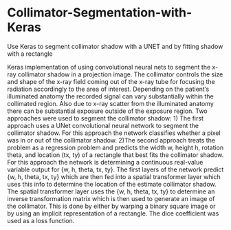 # Collimator-Segmentation-with-Keras
Use Keras to segment collimator shadow with a UNET and by fitting shadow with a rectangle

Keras implementation of using convolutional neural nets to segment the x-ray collimator shadow in a projection image.  The collimator controls the size and shape of the x-ray field coming out of the x-ray tube for focusing the radiation accordingly to the area of interest. Depending on the patient’s illuminated anatomy the recorded signal can vary substantially within the collimated region. Also due to x-ray scatter from the illuminated anatomy there can be substantial exposure outside of the exposure region.   Two approaches were used to segment the collimator shadow: 1) The first approach uses a UNet convolutional neural network to segment the collimator shadow. For this approach the network classifies whether a pixel was in or out of the collimator shadow. 2)The second approach treats the problem as a regression problem and predicts the width w, height h, rotation theta, and location (tx, ty) of a rectangle that best fits the collimator shadow.  For this approach the network is determining a continuous real-value variable output for {w, h, theta, tx, ty}.  The first layers of the network predict {w, h, theta, tx, ty} which are then fed into a spatial transformer layer which uses this info to determine the location of the estimate collimator shadow.  The spatial transformer layer uses the {w, h, theta, tx, ty} to determine an inverse transformation matrix which is then used to generate an image of the collimator. This is done by either by warping a binary square image or by using an implicit representation of a rectangle. The dice coefficient was used as a loss function.
